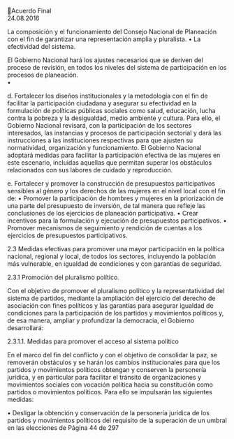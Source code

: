 Acuerdo Final  
24.08.2016  

La  composición  y  el  funcionamiento  del  Consejo  Nacional  de  Planeación  con  el  fin  de 
garantizar una representación amplia y pluralista. 
• La efectividad del sistema. 
 
El Gobierno Nacional hará los ajustes necesarios que se deriven del proceso de revisión, en todos 
los niveles del sistema de participación en los procesos de planeación.  
•

 
d. Fortalecer  los  diseños  institucionales  y  la  metodología  con  el  fin  de  facilitar  la  participación 
ciudadana y asegurar su efectividad en la formulación de políticas públicas sociales como salud, 
educación,  lucha  contra  la  pobreza  y  la  desigualdad,  medio  ambiente  y  cultura.  Para  ello,  el 
Gobierno  Nacional  revisará,  con  la  participación  de  los  sectores  interesados,  las  instancias  y 
procesos de participación sectorial y dará las instrucciones a las instituciones respectivas para que 
ajusten su normatividad, organización y funcionamiento. El Gobierno Nacional adoptará medidas 
para  facilitar  la  participación  efectiva  de  las  mujeres  en  este  escenario,  incluidas  aquellas  que 
permitan superar los obstáculos relacionados con sus labores de cuidado y reproducción.   
 
e. Fortalecer  y  promover  la  construcción  de  presupuestos  participativos  sensibles  al  género  y  los 
derechos de las mujeres en el nivel local con el fin de: 
• Promover  la  participación  de  hombres  y  mujeres  en  la  priorización  de  una  parte  del 
presupuesto de inversión, de tal manera que refleje las conclusiones de los ejercicios de 
planeación participativa. 
• Crear incentivos para la formulación y ejecución de presupuestos participativos. 
• Promover  mecanismos  de  seguimiento  y  rendición  de  cuentas  a  los  ejercicios  de 
presupuestos participativos.  
 
2.3 Medidas efectivas para promover una mayor participación en la política nacional, regional y local, 
de todos los sectores, incluyendo la población más vulnerable, en igualdad de condiciones y con 
garantías de seguridad. 
 
2.3.1 Promoción del pluralismo político. 
 
Con  el  objetivo  de  promover  el  pluralismo  político  y  la  representatividad  del  sistema  de  partidos, 
mediante  la  ampliación  del  ejercicio  del  derecho  de  asociación  con  fines  políticos  y  las  garantías  para 
asegurar igualdad de condiciones para la participación de los partidos y movimientos políticos y, de esa 
manera, ampliar y profundizar la democracia, el Gobierno desarrollará:  
 
2.3.1.1. Medidas para promover el acceso al sistema político 
 
En el marco del fin del conflicto y con el objetivo de consolidar la paz, se removerán obstáculos y se harán 
los  cambios  institucionales  para  que  los  partidos  y  movimientos  políticos  obtengan  y  conserven  la 
personería jurídica, y en particular para facilitar el tránsito de organizaciones y movimientos sociales con 
vocación política hacia su constitución como partidos o movimientos políticos. Para ello se impulsarán las 
siguientes medidas:  
 
• Desligar  la  obtención  y  conservación  de  la  personería  jurídica  de  los  partidos  y 
movimientos políticos del requisito de la superación de un umbral en las elecciones de 
Página 44 de 297 
 

